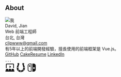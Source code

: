 <div class="text-center">
  <div><h2>About</h2></div>
  <div class="">
    <img class="w-32 rounded-full" :src="$withBase('/images/pic.png')"  alt="我" />
  </div>
  <div class="text-3xl my-2">David, Jian</div>
  <div class="text-xl">Web 前端工程師</div>
  <div class="my-1 text-sm">台北, 台灣</div>
  <div class="my-1 text-sm">
    <a href="mailto:clipwww@gmail.com">clipwww@gmail.com</a>
  </div>
  <div class="my-5">有5年以上的前端開發經驗，擅長使用的前端框架是 <span class="text-vue font-bold">Vue.js</span>。</div>
  <div>
    <a class="text-lg mx-3 no-underline" href="https://github.com/clipwww" target="_blank">GitHub<OutboundLink /></a>
    <a class="text-lg mx-3 no-underline" href="https://www.cakeresume.com/me/er-ting-jian" target="_blank">CakeResume<OutboundLink /></a>
    <a class="text-lg mx-3 no-underline" href="https://www.linkedin.com/in/davidjian/" target="_blank">LinkedIn<OutboundLink /></a>
  </div>
</div>

<div class="my-8 text-center">．．．</div>



<div class="flex items-center justify-center">
  <NavLink class="mx-3" link="https://clipwww.github.io/log/#/movie">
    <svg xmlns="http://www.w3.org/2000/svg" xmlns:xlink="http://www.w3.org/1999/xlink" aria-hidden="true" role="img" class="iconify iconify--mdi" width="32" height="32" preserveAspectRatio="xMidYMid meet" viewBox="0 0 24 24"><path d="M4 15h2a2 2 0 0 1 2 2v2h1v-2a2 2 0 0 1 2-2h2a2 2 0 0 1 2 2v2h1v-2a2 2 0 0 1 2-2h2a2 2 0 0 1 2 2v2h1v3H1v-3h1v-2a2 2 0 0 1 2-2m7-8l4 3l-4 3V7M4 2h16a2 2 0 0 1 2 2v9.54a3.89 3.89 0 0 0-2-.54V4H4v9c-.73 0-1.41.19-2 .54V4a2 2 0 0 1 2-2z" fill="currentColor"></path></svg>
  </NavLink>
  <NavLink class="mx-3" link="../umamusume/">
    <svg xmlns="http://www.w3.org/2000/svg" xmlns:xlink="http://www.w3.org/1999/xlink" aria-hidden="true" role="img" class="iconify iconify--mdi" width="32" height="32" preserveAspectRatio="xMidYMid meet" viewBox="0 0 24 24"><path d="M19 4h1V1h-4v3s2 4 2 8s-2 7-6 7s-6-3-6-7s2-8 2-8V1H4v3h1S2 8 2 14c0 5 5 9 10 9s10-4 10-9c0-6-3-10-3-10M4 13c-.6 0-1-.4-1-1s.4-1 1-1s1 .4 1 1s-.4 1-1 1m2 6c-.6 0-1-.4-1-1s.4-1 1-1s1 .4 1 1s-.4 1-1 1m6 3c-.6 0-1-.4-1-1s.4-1 1-1s1 .4 1 1s-.4 1-1 1m6-3c-.6 0-1-.4-1-1s.4-1 1-1s1 .4 1 1s-.4 1-1 1m2-6c-.6 0-1-.4-1-1s.4-1 1-1s1 .4 1 1s-.4 1-1 1z" fill="currentColor"></path></svg>
  </NavLink>
  <NavLink class="mx-3" link="../game/">
    <svg xmlns="http://www.w3.org/2000/svg" xmlns:xlink="http://www.w3.org/1999/xlink" aria-hidden="true" role="img" class="iconify iconify--mdi" width="32" height="32" preserveAspectRatio="xMidYMid meet" viewBox="0 0 24 24"><path d="M10.04 20.4H7.12c-.93 0-1.82-.4-2.48-1.04C4 18.7 3.6 17.81 3.6 16.88V7.12c0-.93.4-1.82 1.04-2.48C5.3 4 6.19 3.62 7.12 3.62h2.92V20.4M7.12 2A5.12 5.12 0 0 0 2 7.12v9.76C2 19.71 4.29 22 7.12 22h4.53V2H7.12M5.11 8c0 1.04.84 1.88 1.89 1.88c1.03 0 1.87-.84 1.87-1.88S8.03 6.12 7 6.12c-1.05 0-1.89.84-1.89 1.88m12.5 3c1.11 0 2.01.89 2.01 2c0 1.12-.9 2-2.01 2c-1.11 0-2.03-.88-2.03-2c0-1.11.92-2 2.03-2m-.73 11A5.12 5.12 0 0 0 22 16.88V7.12C22 4.29 19.71 2 16.88 2h-3.23v20h3.23z" fill="currentColor"></path></svg>
  </NavLink>
  <!-- <NavLink class="mx-3" link="">
    <svg xmlns="http://www.w3.org/2000/svg" xmlns:xlink="http://www.w3.org/1999/xlink" aria-hidden="true" role="img" class="iconify iconify--mdi" width="32" height="32" preserveAspectRatio="xMidYMid meet" viewBox="0 0 24 24"><path d="M20 2c-.28 0-.5.11-.71.29l-9.5 9.5c-.04.04-.07.08-2.56 3.56L4 18.59l-.29-.3C3.5 18.1 3.26 18 3 18c-.56 0-1 .44-1 1c0 .26.1.5.29.71l2 2c.39.4 1.02.41 1.42.03c.4-.39.41-1.02 0-1.45l-.3-.29l3.23-3.23l3.57-2.56l9.5-9.5c.39-.39.39-1.03 0-1.42l-1-1C20.5 2.1 20.26 2 20 2m-1.5 11a2.5 2.5 0 0 0-2.5 2.5a2.5 2.5 0 0 0 2.5 2.5a2.5 2.5 0 0 0 2.5-2.5a2.5 2.5 0 0 0-2.5-2.5z" fill="currentColor"></path></svg>
  </NavLink> -->
</div>


